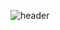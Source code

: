 ![header](https://capsule-render.vercel.app/api?type=waving&height=300&color=gradient&customColorList=11&text=Welcome&section=header&reversal=false&fontAlignY=42&desc=Seungnyun's%20Github👋&descAlign=59&fontSize=70&descAlignY=54)


